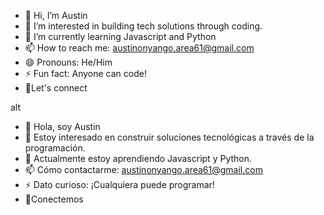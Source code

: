 - 👋 Hi, I’m Austin
- 👀 I’m interested in building tech solutions through coding.
- 🌱 I’m currently learning Javascript and Python
- 📫 How to reach me: austinonyango.area61@gmail.com
- 😄 Pronouns: He/Him
- ⚡ Fun fact: Anyone can code!
- 🤝Let's connect

alt

- 👋 Hola, soy Austin
- 👀 Estoy interesado en construir soluciones tecnológicas a través de la programación.
- 🌱 Actualmente estoy aprendiendo Javascript y Python.
- 📫 Cómo contactarme: austinonyango.area61@gmail.com
- ⚡ Dato curioso: ¡Cualquiera puede programar!
- 🤝Conectemos

<!---
austin-area61/austin-area61 is a ✨ special ✨ repository because its `README.md` (this file) appears on your GitHub profile.
You can click the Preview link to take a look at your changes.
--->
